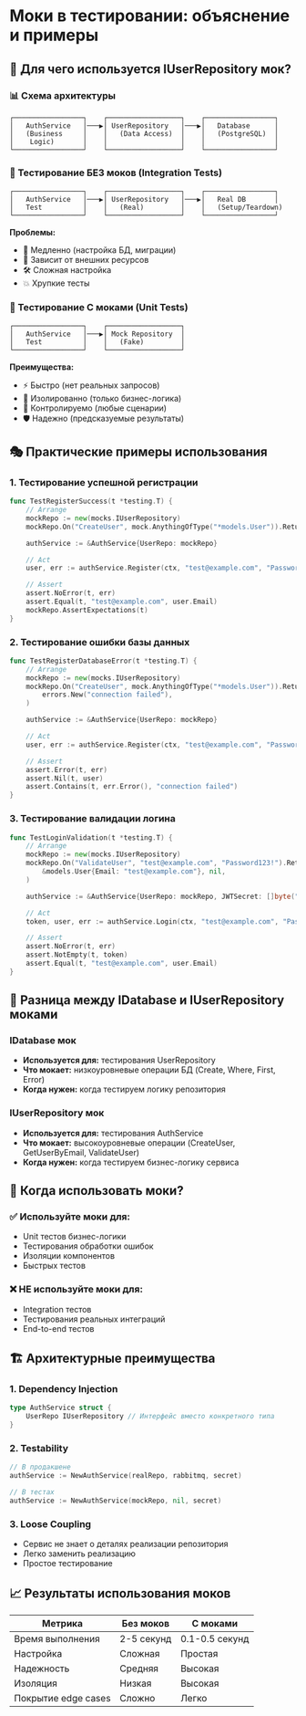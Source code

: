 # Моки в тестировании: объяснение и примеры

## 🎯 Для чего используется IUserRepository мок?

### 📊 Схема архитектуры

```
┌─────────────────┐    ┌──────────────────┐    ┌─────────────────┐
│   AuthService   │───▶│ UserRepository   │───▶│   Database      │
│   (Business     │    │   (Data Access)  │    │   (PostgreSQL)  │
│    Logic)       │    │                  │    │                 │
└─────────────────┘    └──────────────────┘    └─────────────────┘
```

### 🧪 Тестирование БЕЗ моков (Integration Tests)

```
┌─────────────────┐    ┌──────────────────┐    ┌─────────────────┐
│   AuthService   │───▶│ UserRepository   │───▶│   Real DB       │
│   Test          │    │   (Real)         │    │   (Setup/Teardown)
└─────────────────┘    └──────────────────┘    └─────────────────┘
```

**Проблемы:**
- 🐌 Медленно (настройка БД, миграции)
- 🔗 Зависит от внешних ресурсов
- 🛠️ Сложная настройка
- 💥 Хрупкие тесты

### 🚀 Тестирование С моками (Unit Tests)

```
┌─────────────────┐    ┌──────────────────┐
│   AuthService   │───▶│ Mock Repository  │
│   Test          │    │   (Fake)         │
└─────────────────┘    └──────────────────┘
```

**Преимущества:**
- ⚡ Быстро (нет реальных запросов)
- 🎯 Изолированно (только бизнес-логика)
- 🔧 Контролируемо (любые сценарии)
- 🛡️ Надежно (предсказуемые результаты)

## 🎭 Практические примеры использования

### 1. Тестирование успешной регистрации

```go
func TestRegisterSuccess(t *testing.T) {
    // Arrange
    mockRepo := new(mocks.IUserRepository)
    mockRepo.On("CreateUser", mock.AnythingOfType("*models.User")).Return(nil)

    authService := &AuthService{UserRepo: mockRepo}

    // Act
    user, err := authService.Register(ctx, "test@example.com", "Password123!")

    // Assert
    assert.NoError(t, err)
    assert.Equal(t, "test@example.com", user.Email)
    mockRepo.AssertExpectations(t)
}
```

### 2. Тестирование ошибки базы данных

```go
func TestRegisterDatabaseError(t *testing.T) {
    // Arrange
    mockRepo := new(mocks.IUserRepository)
    mockRepo.On("CreateUser", mock.AnythingOfType("*models.User")).Return(
        errors.New("connection failed"),
    )

    authService := &AuthService{UserRepo: mockRepo}

    // Act
    user, err := authService.Register(ctx, "test@example.com", "Password123!")

    // Assert
    assert.Error(t, err)
    assert.Nil(t, user)
    assert.Contains(t, err.Error(), "connection failed")
}
```

### 3. Тестирование валидации логина

```go
func TestLoginValidation(t *testing.T) {
    // Arrange
    mockRepo := new(mocks.IUserRepository)
    mockRepo.On("ValidateUser", "test@example.com", "Password123!").Return(
        &models.User{Email: "test@example.com"}, nil,
    )

    authService := &AuthService{UserRepo: mockRepo, JWTSecret: []byte("secret")}

    // Act
    token, user, err := authService.Login(ctx, "test@example.com", "Password123!")

    // Assert
    assert.NoError(t, err)
    assert.NotEmpty(t, token)
    assert.Equal(t, "test@example.com", user.Email)
}
```

## 🔄 Разница между IDatabase и IUserRepository моками

### IDatabase мок
- **Используется для:** тестирования UserRepository
- **Что мокает:** низкоуровневые операции БД (Create, Where, First, Error)
- **Когда нужен:** когда тестируем логику репозитория

### IUserRepository мок
- **Используется для:** тестирования AuthService
- **Что мокает:** высокоуровневые операции (CreateUser, GetUserByEmail, ValidateUser)
- **Когда нужен:** когда тестируем бизнес-логику сервиса

## 🎯 Когда использовать моки?

### ✅ Используйте моки для:
- Unit тестов бизнес-логики
- Тестирования обработки ошибок
- Изоляции компонентов
- Быстрых тестов

### ❌ НЕ используйте моки для:
- Integration тестов
- Тестирования реальных интеграций
- End-to-end тестов

## 🏗️ Архитектурные преимущества

### 1. Dependency Injection
```go
type AuthService struct {
    UserRepo IUserRepository // Интерфейс вместо конкретного типа
}
```

### 2. Testability
```go
// В продакшене
authService := NewAuthService(realRepo, rabbitmq, secret)

// В тестах
authService := NewAuthService(mockRepo, nil, secret)
```

### 3. Loose Coupling
- Сервис не знает о деталях реализации репозитория
- Легко заменить реализацию
- Простое тестирование

## 📈 Результаты использования моков

| Метрика | Без моков | С моками |
|---------|-----------|----------|
| Время выполнения | 2-5 секунд | 0.1-0.5 секунд |
| Настройка | Сложная | Простая |
| Надежность | Средняя | Высокая |
| Изоляция | Низкая | Высокая |
| Покрытие edge cases | Сложно | Легко |
